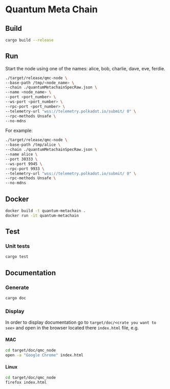 # Quantum Meta Chain

## Build

```bash
cargo build --release
```

## Run

Start the node using one of the names: alice, bob, charlie, dave, eve, ferdie.

```bash
./target/release/qmc-node \
--base-path /tmp/<node_name> \
--chain ./quantumMetachainSpecRaw.json \
--name <node_name> \
--port <port_number> \
--ws-port <port_number> \
--rpc-port <port_number> \
--telemetry-url "wss://telemetry.polkadot.io/submit/ 0" \
--rpc-methods Unsafe \
--no-mdns
```

For example:

```bash
./target/release/qmc-node \
--base-path /tmp/alice \
--chain ./quantumMetachainSpecRaw.json \
--name alice \
--port 30333 \
--ws-port 9945 \
--rpc-port 9933 \
--telemetry-url "wss://telemetry.polkadot.io/submit/ 0" \
--rpc-methods Unsafe \
--no-mdns
```

## Docker

```bash
docker build -t quantum-metachain .
docker run -it quantum-metachain
```

## Test

### Unit tests

```bash
cargo test
```

## Documentation

### Generate

```bash
cargo doc
```

### Display

In order to display documentation go to `target/doc/<crate you want to see>` and open in the browser located there `index.html` file, e.g.

#### MAC

```bash
cd target/doc/qmc_node
open -a "Google Chrome" index.html
```

#### Linux

```bash
cd target/doc/qmc_node
firefox index.html
```
